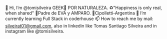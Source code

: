 👋 Hi, I’m @tomisilveira
GEEK🚀 POR NATURALEZA.
♻️"Happiness is only real, when shared"
💚Padre de EVA y AMPARO.
📍Cipolletti-Argentina
🌱 I’m currently learning Full Stack in coderhouse
📫 How to reach me by mail: silveirat01@gmail.com, also in linkedin like Tomas Santiago Silveira and in instagram like @tomisilveira.

<!---
tomisilveira/tomisilveira is a ✨ special ✨ repository because its `README.md` (this file) appears on your GitHub profile.
You can click the Preview link to take a look at your changes.
--->

